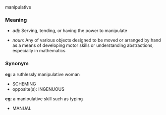 manipulative
### Meaning
+ _adj_: Serving, tending, or having the power to manipulate

+ _noun_: Any of various objects designed to be moved or arranged by hand as a means of developing motor skills or understanding abstractions, especially in mathematics

### Synonym

__eg__: a ruthlessly manipulative woman

+ SCHEMING
+ opposite(s): INGENUOUS

__eg__: a manipulative skill such as typing

+ MANUAL


